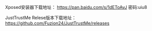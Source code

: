 Xposed安装器下载地址： https://pan.baidu.com/s/1dEToAvJ 密码:uiu8

JustTrustMe Relese版本下载地址：https://github.com/Fuzion24/JustTrustMe/releases